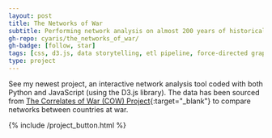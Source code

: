 ```yaml
---
layout: post
title: The Networks of War
subtitle: Performing network analysis on almost 200 years of historical data from the Correlates of War (COW) Project.
gh-repo: cyaris/the_networks_of_war/
gh-badge: [follow, star]
tags: [css, d3.js, data storytelling, etl pipeline, force-directed graph, html, javascript, network analysis, pandas, pandasql, python, web development]
type: project
---
```


See my newest project, an interactive network analysis tool coded with both Python and JavaScript (using the D3.js library). The data has been sourced from [The Correlates of War (COW) Project](https://correlatesofwar.org/data-sets/COW-war){:target="_blank"} to compare networks between countries at war.

<style>

  .btn-group {
    width: 257.5px;
  }

</style>

{% include /project_button.html %}
